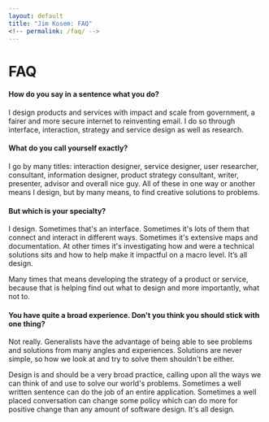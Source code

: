 ```yaml
---
layout: default
title: "Jim Kosem: FAQ"
<!-- permalink: /faq/ -->
---
```


# FAQ

#### How do you say in a sentence what you do?

I design products and services with impact and scale from government, a fairer and more secure internet to reinventing email. I do so through interface, interaction, strategy and service design as well as research.

#### What do you call yourself exactly?

I go by many titles: interaction designer, service designer, user researcher, consultant, information designer, product strategy consultant, writer, presenter, advisor and overall nice guy. All of these in one way or another means I design, but by many means, to find creative solutions to problems.

#### But which is your specialty?

I design. Sometimes that's an interface. Sometimes it's lots of them that connect and interact in different ways. Sometimes it's extensive maps and documentation. At other times it's investigating how and were a technical solutions sits and how to help make it impactful on a macro level. It’s all design.

Many times that means developing the strategy of a product or service, because that is helping find out what to design and more importantly, what not to.

#### You have quite a broad experience. Don't you think you should stick with one thing?

Not really. Generalists have the advantage of being able to see problems and solutions from many angles and experiences. Solutions are never simple, so how we look at and try to solve them shouldn't be either.

Design is and should be a very broad practice, calling upon all the ways we can think of and use to solve our world's problems. Sometimes a well written sentence can do the job of an entire application. Sometimes a well placed conversation can change some policy which can do more for positive change than any amount of software design. It's all design.
